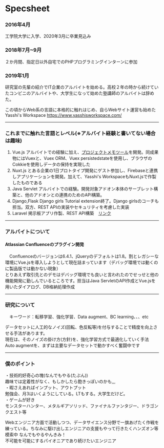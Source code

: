 # Specsheet
### 2016年4月  
工学院大学に入学、2020年3月に卒業見込み

### 2018年7月~9月  
２か月間、指定日以外自宅でのPHPプログラミングインターンに参加

### 2019年1月  
研究室の先輩の紹介でIT企業のアルバイトを始める。高校２年の時から続けていたコンビニのアルバイトや、大学生になって始めた塾講師のアルバイトは辞めた。
  
この頃からWeb系の言語に本格的に触れはじめ、自らWebサイト運営も始めた  
Yasshi's Workspace https://www.yasshisworkspace.com/  
***
### これまでに触れた言語とレベル(※アルバイト経験と書いてない場合は趣味)
1. Vue.js  アルバイトでの経験に加え、[プロジェクトメモツール](https://github.com/YaCpotato/laravueStudy)を開発。同成果物にはVuexと、Vuex ORM、Vuex persistedstateを使用し、ブラウザのCokkieを使用しデータの保持を実現した  
2. Nuxt.js  とある企業の1日プロトタイプ開発にゲスト参加し、Firebaseと連携しアプリケーションを開発。加えて、Yasshi's WorkspaceもNuxt.jsで作製したものである  
3. Java Servlet  アルバイトでの経験。開発対象アドオン本体のサーブレット構築と、他のアドオンとの連携のためのAPI構築。 
4. Django,Flask  Django girls Tutorial extension終了。Django girlsのコーチも担当。双方、REST APIの実装やセキュリティを考慮した実装
5. Laravel  掲示板アプリ作製、REST API構築　[リンク](https://github.com/YaCpotato/laravel-bulltin-extended)
***  

### アルバイトについて
#### Atlassian Confluenceのプラグイン開発
　Confluenceのバージョンは6.4.1、jQueryのデフォルトは1.8。割とレガシーな環境にVue.jsを導入しようとして現在詰まっています（デバッグ環境では動くのに製品版では動かない現象）  
とりあえず取引先とのデモはデバッグ環境でも良いと言われたのでせっせと他の機能開発に勤しんでいるところです。担当はJava ServletのAPI作成とVue.jsを用いたダイアログ、DB格納処理作成  
***
### 研究について
　キーワード：転移学習、強化学習、Data augment、BC learning、、、etc  
  
データセットに人工的なノイズ(回転、色反転等)を付与することで精度を向上させる手法があります。  
現在は、そのノイズの掛け方(方針)を、強化学習方式で最適化していく手法　Auto augmentを、まずは主要なデータセットで動かすべく奮闘中です  
***
### 僕のポイント

・技術的好奇心の塊(なんでもやる(たぶん))  
趣味では定着性がなく、もしかしたら飽きっぽいのかも,,,  
・暇さえあればインプット、アウトプット  
勉強会、月3はいくようにしている。LTもする。大学生だけど。  
・ゲームが好き  
モンスターハンター、メタルギアソリッド、ファイナルファンタジー、ドラゴンクエスト等

Webエンジニア方面で活動しつつ、データサイエンス分野で一旗あげたく作戦を練っている。ちなみに駆け出しエンジニアの支援もやって行きたくハンズオン等模索中  なんでもやるやんきみ！  
不可能を可能にするパイオニアであり続けたいエンジニア  
